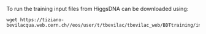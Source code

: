 To run the training input files from HiggsDNA can be downloaded using:
```
wget https://tiziano-bevilacqua.web.cern.ch//eos/user/t/tbevilac/tbevilac_web/BDTtraining/input/merged_nominal.parquet
```
